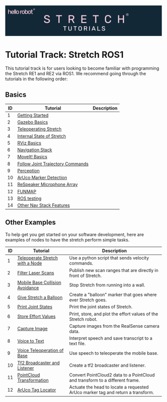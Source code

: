 ![](../images/banner.png)
# Tutorial Track: Stretch ROS1

This tutorial track is for users looking to become familiar with programming the Stretch RE1 and RE2 via ROS1. We recommend going through the tutorials in the following order:

## Basics

| ID  | Tutorial                                                                        | Description                                        |
|-----|---------------------------------------------------------------------------------|----------------------------------------------------|
| 1   | [Getting Started](getting_started.md)                                           | |
| 2   | [Gazebo Basics](gazebo_basics.md)                                               | |
| 3   | [Teleoperating Stretch](teleoperating_stretch.md)                               | |
| 4   | [Internal State of Stretch](internal_state_of_stretch.md)                       | |
| 5   | [RViz Basics](rviz_basics.md)                                                   | |
| 6   | [Navigation Stack](navigation_stack.md)                                         | |
| 7   | [MoveIt! Basics](moveit_basics.md)                                              | |
| 8   | [Follow Joint Trajectory Commands](follow_joint_trajectory.md)                  | |
| 9   | [Perception](perception.md)                                                     | |
| 10  | [ArUco Marker Detection](aruco_marker_detection.md)                             | |
| 11  | [ReSpeaker Microphone Array](respeaker_microphone_array.md)                     | |
| 12  | [FUNMAP](https://github.com/hello-robot/stretch_ros/tree/master/stretch_funmap) | |
| 13  | [ROS testing](ros_testing.md)                                                   | |
| 14  | [Other Nav Stack Features](other_nav_features.md)                               | |


## Other Examples
To help get you get started on your software development, here are examples of nodes to have the stretch perform simple tasks.


| ID  | Tutorial                                        | Description                                        |
|-----|-------------------------------------------------|----------------------------------------------------|
| 1   | [Teleoperate Stretch with a Node](example_1.md) |  Use a python script that sends velocity commands.  | 
| 2   | [Filter Laser Scans](example_2.md)              |  Publish new scan ranges that are directly in front of Stretch.| 
| 3   | [Mobile Base Collision Avoidance](example_3.md) |  Stop Stretch from running into a wall.| 
| 4   | [Give Stretch a Balloon](example_4.md)          |  Create a "balloon" marker that goes where ever Stretch goes.| 
| 5   | [Print Joint States](example_5.md)              |  Print the joint states of Stretch.| 
| 6   | [Store Effort Values](example_6.md)             |  Print, store, and plot the effort values of the Stretch robot.| 
| 7   | [Capture Image](example_7.md)                   |  Capture images from the RealSense camera data.| 
| 8   | [Voice to Text](example_8.md)                   |  Interpret speech and save transcript to a text file.| 
| 9   | [Voice Teleoperation of Base](example_9.md)     |  Use speech to teleoperate the mobile base.| 
| 10  | [Tf2 Broadcaster and Listener](example_10.md)   |  Create a tf2 broadcaster and listener.| 
| 11  | [PointCloud Transformation](example_11.md)      |  Convert PointCloud2 data to a PointCloud and transform to a different frame.| 
| 12  | [ArUco Tag Locator](example_12.md)              |  Actuate the head to locate a requested ArUco marker tag and return a transform.| 
